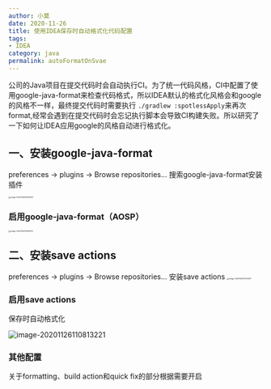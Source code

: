 ```yaml
---
author: 小莫
date: 2020-11-26
title: 使用IDEA保存时自动格式化代码配置
tags:
- IDEA
category: java
permalink: autoFormatOnSvae
---
```


公司的Java项目在提交代码时会自动执行CI。为了统一代码风格，CI中配置了使用google-java-format来检查代码格式，所以IDEA默认的格式化风格会和google的风格不一样，最终提交代码时需要执行 `./gradlew :spotlessApply`来再次format,经常会遇到在提交代码时会忘记执行脚本会导致CI构建失败。所以研究了一下如何让IDEA应用google的风格自动进行格式化。

<!-- more -->

## 一、安装google-java-format

preferences -> plugins -> Browse repositories…
搜索google-java-format安装插件

<img src="https://image.xiaomo.info//blog/image-20201126110557847.png" alt="image-20201126110557847" style="zoom: 25%;" />

### 启用google-java-format（AOSP）

<img src="https://image.xiaomo.info//blog/image-20201126110636172.png" alt="image-20201126110636172" style="zoom:25%;" />

## 二、安装save actions

preferences -> plugins -> Browse repositories…
安装save actions
<img src="https://image.xiaomo.info//blog/image-20201126110724471.png" alt="image-20201126110724471" style="zoom:25%;" />

### 启用save actions

保存时自动格式化

![image-20201126110813221](https://image.xiaomo.info//blog/image-20201126110813221.png)



### 其他配置

关于formatting、build action和quick fix的部分根据需要开启